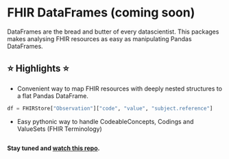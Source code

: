 # FHIR DataFrames (coming soon)
DataFrames are the bread and butter of every datascientist. This packages makes analysing FHIR resources as easy as manipulating Pandas DataFrames.

## ⭐ Highlights ⭐

- Convenient way to map FHIR resources with deeply nested structures to a flat Pandas DataFrame.
```python
df = FHIRStore["Observation"]["code", "value", "subject.reference"]
```
- Easy pythonic way to handle CodeableConcepts, Codings and ValueSets (FHIR Terminology)

```python
```
**Stay tuned and [watch this repo](https://github.com/Tiro-health/fhir-dataframes/subscription).**
